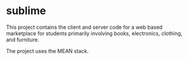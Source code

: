 # sublime

This project contains the client and server code for a 
web based marketplace for students primarily involving 
books, electronics, clothing, and furniture.

The project uses the MEAN stack.
